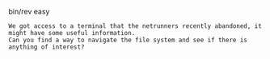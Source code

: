 bin/rev easy

    We got access to a terminal that the netrunners recently abandoned, it might have some useful information.
    Can you find a way to navigate the file system and see if there is anything of interest?
